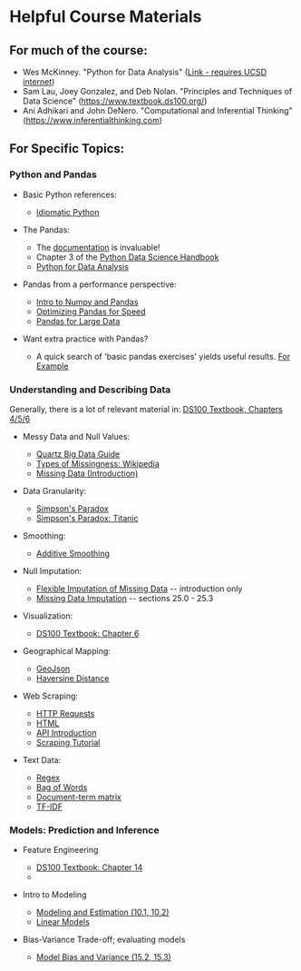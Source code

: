 
# Helpful Course Materials

## For much of the course:
    
* Wes McKinney. "Python for Data Analysis" ([Link - requires UCSD internet](proquest.safaribooksonline.com/9781449323592))
* Sam Lau, Joey Gonzalez, and Deb Nolan. "Principles and Techniques of Data Science" (https://www.textbook.ds100.org/)
* Ani Adhikari and John DeNero. "Computational and Inferential
  Thinking" (https://www.inferentialthinking.com)
  
  
## For Specific Topics:

### Python and Pandas

* Basic Python references:
  - [Idiomatic Python](https://docs.python-guide.org/writing/style/)

* The Pandas:
  - The [documentation](https://pandas.pydata.org/pandas-docs/stable/)
    is invaluable!
  - Chapter 3 of the [Python Data Science Handbook](https://jakevdp.github.io/PythonDataScienceHandbook/)
  - [Python for Data Analysis](proquest.safaribooksonline.com/9781449323592)


* Pandas from a performance perspective:
  - [Intro to Numpy and Pandas](https://cloudxlab.com/blog/numpy-pandas-introduction/)
  - [Optimizing Pandas for Speed](https://engineering.upside.com/a-beginners-guide-to-optimizing-pandas-code-for-speed-c09ef2c6a4d6)
  - [Pandas for Large Data](https://www.dataquest.io/blog/pandas-big-data/)

* Want extra practice with Pandas?
  - A quick search of 'basic pandas exercises' yields useful
    results. [For Example](https://github.com/guipsamora/pandas_exercises)

### Understanding and Describing Data

Generally, there is a lot of relevant material in: [DS100 Textbook,
Chapters 4/5/6](https://www.textbook.ds100.org/)

* Messy Data and Null Values:
  - [Quartz Big Data Guide](https://github.com/Quartz/bad-data-guide)
  - [Types of Missingness: Wikipedia](https://en.wikipedia.org/wiki/Missing_data)
  - [Missing Data (Introduction)](https://stefvanbuuren.name/fimd/sec-MCAR.html)

* Data Granularity:
  - [Simpson's Paradox](https://en.wikipedia.org/wiki/Simpson%27s_paradox)
  - [Simpson's Paradox: Titanic](https://select-statistics.co.uk/blog/hidden-data-and-surviving-a-sinking-ship-simpsons-paradox/)
    
* Smoothing:
  - [Additive Smoothing](https://en.wikipedia.org/wiki/Additive_smoothing)

* Null Imputation:
  - [Flexible Imputation of Missing
    Data](https://stefvanbuuren.name/fimd/) -- introduction only
  - [Missing Data Imputation](http://www.stat.columbia.edu/~gelman/arm/missing.pdf) -- sections 25.0 - 25.3

* Visualization:
  - [DS100 Textbook: Chapter 6](https://www.textbook.ds100.org/ch/06/viz_intro.html)

* Geographical Mapping:
  - [GeoJson](https://macwright.org/2015/03/23/geojson-second-bite.html)
  - [Haversine Distance](https://en.wikipedia.org/wiki/Haversine_formula)

* Web Scraping:
  - [HTTP Requests](https://www.w3schools.com/tags/ref_httpmethods.asp)
  - [HTML](http://fab.academany.org/2018/labs/fablaboshanghai/students/bob-wu/Fabclass/week2_project_management/HTML.html)
  - [API Introduction](https://www.dataquest.io/blog/python-api-tutorial/)
  - [Scraping Tutorial](https://towardsdatascience.com/an-introduction-to-web-scraping-with-python-bc9563fe8860)
    
* Text Data:
  - [Regex](https://www.textbook.ds100.org/ch/08/text_intro.html)
  - [Bag of Words](https://en.wikipedia.org/wiki/Bag-of-words_model)
  - [Document-term matrix](https://en.wikipedia.org/wiki/Document-term_matrix)
  - [TF-IDF](https://en.wikipedia.org/wiki/Tf%E2%80%93idf)


### Models: Prediction and Inference

* Feature Engineering
  - [DS100 Textbook: Chapter 14](https://www.textbook.ds100.org/ch/14/feature_engineering.html)
  - []()

* Intro to Modeling
  - [Modeling and Estimation (10.1, 10.2)](https://www.textbook.ds100.org/ch/10/modeling_intro.html)
  - [Linear Models](https://www.textbook.ds100.org/ch/13/linear_models.html)

* Bias-Variance Trade-off; evaluating models
  - [Model Bias and Variance (15.2, 15.3)](https://www.textbook.ds100.org/ch/15/bias_intro.html)
